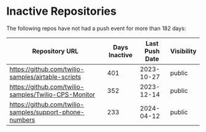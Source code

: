 # Inactive Repositories

The following repos have not had a push event for more than 182 days:

| Repository URL | Days Inactive | Last Push Date | Visibility |
| --- | --- | --- | --- |
| https://github.com/twilio-samples/airtable-scripts | 401 | 2023-10-27 | public |
| https://github.com/twilio-samples/Twilio-CPS-Monitor | 352 | 2023-12-14 | public |
| https://github.com/twilio-samples/support-phone-numbers | 233 | 2024-04-12 | public |

